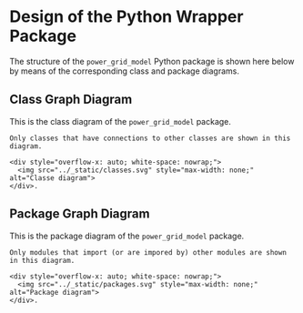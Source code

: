 <!--
SPDX-FileCopyrightText: Contributors to the Power Grid Model project <powergridmodel@lfenergy.org>

SPDX-License-Identifier: MPL-2.0
-->

# Design of the Python Wrapper Package

The structure of the `power_grid_model` Python package is shown here below by means of the corresponding class and package diagrams.

## Class Graph Diagram

This is the class diagram of the `power_grid_model` package.

```{note}
Only classes that have connections to other classes are shown in this diagram.
```

```{raw} html
<div style="overflow-x: auto; white-space: nowrap;">
  <img src="../_static/classes.svg" style="max-width: none;" alt="Classe diagram">
</div>.
```

## Package Graph Diagram

This is the package diagram of the `power_grid_model` package.

```{note}
Only modules that import (or are impored by) other modules are shown in this diagram.
```

```{raw} html
<div style="overflow-x: auto; white-space: nowrap;">
  <img src="../_static/packages.svg" style="max-width: none;" alt="Package diagram">
</div>.
```